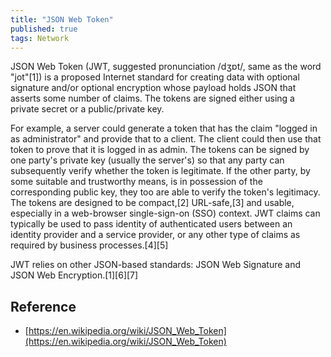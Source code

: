 ```yaml
---
title: "JSON Web Token"
published: true
tags: Network
---
```


JSON Web Token (JWT, suggested pronunciation /dʒɒt/, same as the word "jot"[1]) is a proposed Internet standard for creating data with optional signature and/or optional encryption whose payload holds JSON that asserts some number of claims. The tokens are signed either using a private secret or a public/private key.

For example, a server could generate a token that has the claim "logged in as administrator" and provide that to a client. The client could then use that token to prove that it is logged in as admin. The tokens can be signed by one party's private key (usually the server's) so that any party can subsequently verify whether the token is legitimate. If the other party, by some suitable and trustworthy means, is in possession of the corresponding public key, they too are able to verify the token's legitimacy. The tokens are designed to be compact,[2] URL-safe,[3] and usable, especially in a web-browser single-sign-on (SSO) context. JWT claims can typically be used to pass identity of authenticated users between an identity provider and a service provider, or any other type of claims as required by business processes.[4][5]

JWT relies on other JSON-based standards: JSON Web Signature and JSON Web Encryption.[1][6][7]

## Reference

- [https://en.wikipedia.org/wiki/JSON_Web_Token](https://en.wikipedia.org/wiki/JSON_Web_Token)